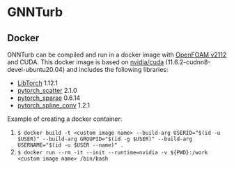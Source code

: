 # GNNTurb


## Docker

GNNTurb can be compiled and run in a docker image with [OpenFOAM v2112](https://www.openfoam.com/) and CUDA. 
This docker image is based on [nvidia/cuda](https://hub.docker.com/r/nvidia/cuda) (11.6.2-cudnn8-devel-ubuntu20.04) and includes the following libraries:
- [LibTorch](https://github.com/pytorch/pytorch) 1.12.1
- [pytorch_scatter](https://github.com/rusty1s/pytorch_scatter) 2.1.0
- [pytorch_sparse](https://github.com/rusty1s/pytorch_sparse) 0.6.14
- [pytorch_spline_conv](https://github.com/rusty1s/pytorch_spline_conv) 1.2.1

Example of creating a docker container:
1. `$ docker build -t <custom image name> --build-arg USERID="$(id -u $USER)" --build-arg GROUPID="$(id -g $USER)" --build-arg USERNAME="$(id -u $USER --name)" .`
2. `$ docker run --rm -it --init --runtime=nvidia -v ${PWD}:/work <custom image name> /bin/bash`

